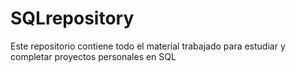 # SQLrepository
Este repositorio contiene todo el material trabajado para estudiar y completar proyectos personales en SQL 
